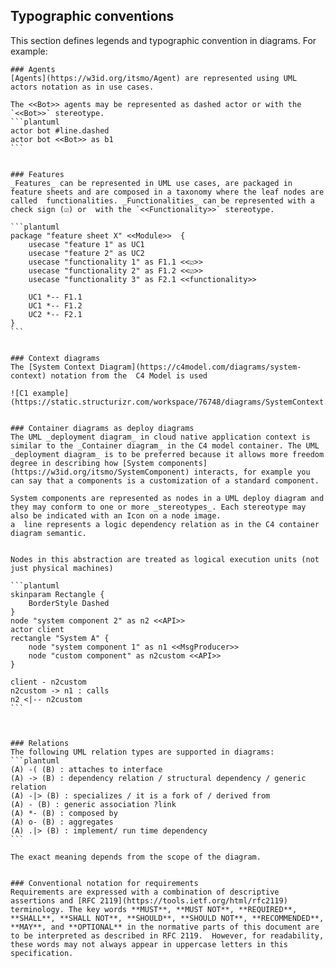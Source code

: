 ## Typographic conventions
This section defines legends and typographic convention in diagrams. 
For example:


	### Agents
	[Agents](https://w3id.org/itsmo/Agent) are represented using UML actors notation as in use cases.

	The <<Bot>> agents may be represented as dashed actor or with the `<<Bot>>` stereotype.
	```plantuml
	actor bot #line.dashed
	actor bot <<Bot>> as b1
	```


	### Features 
	_Features_ can be represented in UML use cases, are packaged in feature sheets and are composed in a taxonomy where the leaf nodes are called  functionalities. _Functionalities_ can be represented with a check sign (☑) or  with the `<<Functionality>>` stereotype.

	```plantuml
	package "feature sheet X" <<Module>>  {
		usecase "feature 1" as UC1  
		usecase "feature 2" as UC2
		usecase "functionality 1" as F1.1 <<☑>>
		usecase "functionality 2" as F1.2 <<☑>>
		usecase "functionality 3" as F2.1 <<functionality>>

		UC1 *-- F1.1
		UC1 *-- F1.2
		UC2 *-- F2.1
	}
	```


	### Context diagrams
	The [System Context Diagram](https://c4model.com/diagrams/system-context) notation from the  C4 Model is used

	![C1 example](https://static.structurizr.com/workspace/76748/diagrams/SystemContext.png)


	### Container diagrams as deploy diagrams
	The UML _deployment diagram_ in cloud native application context is similar to the _Container diagram_ in the C4 model container. The UML _deployment diagram_ is to be preferred because it allows more freedom degree in describing how [System components](https://w3id.org/itsmo/SystemComponent) interacts, for example you can say that a components is a customization of a standard component. 

	System components are represented as nodes in a UML deploy diagram and they may conform to one or more _stereotypes_. Each stereotype may also be indicated with an Icon on a node image.
	a  line represents a logic dependency relation as in the C4 container diagram semantic. 


	Nodes in this abstraction are treated as logical execution units (not just physical machines)

	```plantuml
	skinparam Rectangle {
		BorderStyle Dashed
	}
	node "system component 2" as n2 <<API>>
	actor client
	rectangle "System A" {
		node "system component 1" as n1 <<MsgProducer>>
		node "custom component" as n2custom <<API>>
	}

	client - n2custom
	n2custom -> n1 : calls
	n2 <|-- n2custom
	```



	### Relations
	The following UML relation types are supported in diagrams:
	```plantuml
	(A) -( (B) : attaches to interface
	(A) -> (B) : dependency relation / structural dependency / generic relation
	(A) -|> (B) : specializes / it is a fork of / derived from
	(A) - (B) : generic association ?link
	(A) *- (B) : composed by
	(A) o- (B) : aggregates
	(A) .|> (B) : implement/ run time dependency
	```

	The exact meaning depends from the scope of the diagram.


	### Conventional notation for requirements
	Requirements are expressed with a combination of descriptive assertions and [RFC 2119](https://tools.ietf.org/html/rfc2119) terminology. The key words **MUST**, **MUST NOT**, **REQUIRED**, **SHALL**, **SHALL NOT**, **SHOULD**, **SHOULD NOT**, **RECOMMENDED**, **MAY**, and **OPTIONAL** in the normative parts of this document are to be interpreted as described in RFC 2119.  However, for readability, these words may not always appear in uppercase letters in this specification.

